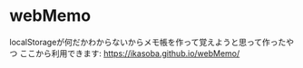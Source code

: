 # webMemo
 localStorageが何だかわからないからメモ帳を作って覚えようと思って作ったやつ
ここから利用できます: https://ikasoba.github.io/webMemo/
